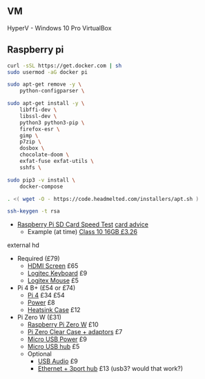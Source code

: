 VM
--

HyperV - Windows 10 Pro
VirtualBox

Raspberry pi
-------------


```bash
curl -sSL https://get.docker.com | sh
sudo usermod -aG docker pi

sudo apt-get remove -y \
    python-configparser \

sudo apt-get install -y \
    libffi-dev \
    libssl-dev \
    python3 python3-pip \
    firefox-esr \
    gimp \
    p7zip \
    dosbox \
    chocolate-doom \
    exfat-fuse exfat-utils \
    sshfs \

sudo pip3 -v install \
    docker-compose

. <( wget -O - https://code.headmelted.com/installers/apt.sh )

ssh-keygen -t rsa
```


* [Raspberry Pi SD Card Speed Test](https://www.raspberrypi.org/blog/sd-card-speed-test/)
[card advice](https://ototo.fm/best-sd-card-for-raspberry-pi-3/)
    * Example (at time) [Class 10 16GB £3.26](https://www.amazon.co.uk/dp/B07YGZHSJS/?coliid=I2SMDR17QGNW6P)

external hd


* Required (£79)
    * [HDMI Screen](https://www.amazon.co.uk/dp/B016UPDUBO/) £65
    * [Logitec Keyboard](https://www.amazon.co.uk/Logitech-Business-Keyboard-Windows-Linux/dp/B003ZY9Z40/) £9
    * [Logitex Mouse](https://www.amazon.co.uk/Logitech-Optical-Ambidextrous-Mouse-Windows/dp/B00AZKNPZC) £5
* Pi 4 B+ (£54 or £74)
    * [Pi 4](https://thepihut.com/collections/raspberry-pi/products/raspberry-pi-4-model-b) £34 £54
    * [Power](https://thepihut.com/collections/raspberry-pi-power-supplies/products/raspberry-pi-psu-uk) £8
    * [Heatsink Case](https://thepihut.com/collections/raspberry-pi-cases/products/aluminium-armour-heatsink-case-for-raspberry-pi-4) £12
* Pi Zero W (£31)
    * [Raspberry Pi Zero W](https://www.raspberrypi.org/products/raspberry-pi-zero-w/) £10
    * [Pi Zero Clear Case + adaptors](https://www.amazon.co.uk/GeeekPi-Raspberry-Starter-Heatsink-Screwdriver/dp/B07MGFRHHR/) £7
    * [Micro USB Power](https://thepihut.com/collections/raspberry-pi-power-supplies/products/official-raspberry-pi-universal-power-supply) £9
    * [Micro USB hub](https://thepihut.com/products/usb-mini-hub-with-power-switch-otg-micro-usb) £5
    * Optional
        * [USB Audio](https://www.amazon.co.uk/NOWBOTUCH-External-Converter-Microphone-Headphone/dp/B0894WJRW9/) £9
        * [Ethernet + 3port hub](https://www.amazon.co.uk/Nllano-USB-A3-0-Ethernet-Adapter-Aluminum/dp/B073PVB9MM/) £13 (usb3? would that work?)
